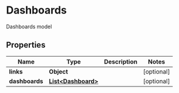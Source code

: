 

# Dashboards

Dashboards model

## Properties

| Name | Type | Description | Notes |
|------------ | ------------- | ------------- | -------------|
|**links** | **Object** |  |  [optional] |
|**dashboards** | [**List&lt;Dashboard&gt;**](Dashboard.md) |  |  [optional] |



